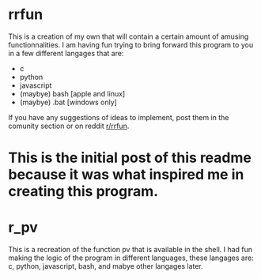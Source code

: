 # rrfun
This is a creation of my own that will contain a certain amount of amusing functionnalities.
I am having fun trying to bring forward this program to you in a few different langages that are:
- c
- python
- javascript
- (maybye) bash [apple and linux]
- (maybye) .bat [windows only]

If you have any suggestions of ideas to implement, post them in the comunity section or on reddit [r/rrfun](https://www.reddit.com/r/rrfun/).

# This is the initial post of this readme because it was what inspired me in creating this program.

# r_pv
This is a recreation of the function pv that is available in the shell. I had fun making the logic of the program in different languages, these langages are: c, python, javascript, bash, and mabye other langages later.

